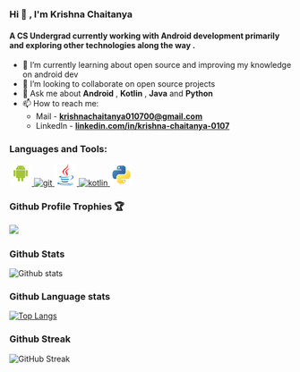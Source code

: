 ### Hi 👋 , I'm Krishna Chaitanya

#### A CS Undergrad currently working with Android development primarily and exploring other technologies along the way .

- 🌱 I’m currently learning about open source and improving my knowledge on android dev
- 👯 I’m looking to collaborate on open source projects
- 💬 Ask me about __Android__ , __Kotlin__ , __Java__ and __Python__
- 📫 How to reach me: 
  - Mail - **krishnachaitanya010700@gmail.com**
  - LinkedIn - [**linkedin.com/in/krishna-chaitanya-0107**](https://www.linkedin.com/in/krishna-chaitanya-0107/)

<h3 align="left">Languages and Tools:</h3>
<p align="left"> <a href="https://developer.android.com" target="_blank"> <img src="https://raw.githubusercontent.com/devicons/devicon/master/icons/android/android-original-wordmark.svg" alt="android" width="40" height="40"/> </a> <a href="https://www.w3schools.com/cpp/" target="_blank">  <img src="https://www.vectorlogo.zone/logos/git-scm/git-scm-icon.svg" alt="git" width="40" height="40"/> </a> <a href="https://www.java.com" target="_blank"> <img src="https://raw.githubusercontent.com/devicons/devicon/master/icons/java/java-original.svg" alt="java" width="40" height="40"/> </a> <a href="https://kotlinlang.org" target="_blank"> <img src="https://www.vectorlogo.zone/logos/kotlinlang/kotlinlang-icon.svg" alt="kotlin" width="40" height="40"/> </a> <a href="https://www.python.org" target="_blank"> <img src="https://raw.githubusercontent.com/devicons/devicon/master/icons/python/python-original.svg" alt="python" width="40" height="40"/> </a> </p>

### Github Profile Trophies 🏆
<img width=800 src="https://github-profile-trophy.vercel.app/?username=krishnachaitanya0107&no-frame=true&column=9"/>

### Github Stats

![Github stats](https://github-readme-stats.vercel.app/api?username=krishnachaitanya0107&count_private=true&show_icons=true)

<!--
**krishnachaitanya0107/krishnachaitanya0107** is a ✨ _special_ ✨ repository because its `README.md` (this file) appears on your GitHub profile.-->

### Github Language stats

[![Top Langs](https://github-readme-stats.vercel.app/api/top-langs/?username=krishnachaitanya0107&layout=compact)](https://github.com/krishnachaitanya0107/github-readme-stats)

### Github Streak

![GitHub Streak](https://github-readme-streak-stats.herokuapp.com?user=krishnachaitanya0107&hide_border=true)


<!--Here are some ideas to get you started:

- 🔭 I’m currently working on ...
- 🌱 I’m currently learning ...
- 👯 I’m looking to collaborate on ...
- 🤔 I’m looking for help with ...
- 💬 Ask me about ...
- 📫 How to reach me: ...
- 😄 Pronouns: ...
- ⚡ Fun fact: ...
-->
